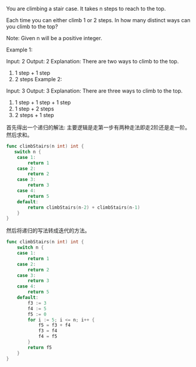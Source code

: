 You are climbing a stair case. It takes n steps to reach to the top.

Each time you can either climb 1 or 2 steps. In how many distinct ways can you climb to the top?

Note: Given n will be a positive integer.


Example 1:

Input: 2
Output:  2
Explanation:  There are two ways to climb to the top.

1. 1 step + 1 step
2. 2 steps
Example 2:

Input: 3
Output:  3
Explanation:  There are three ways to climb to the top.

1. 1 step + 1 step + 1 step
2. 1 step + 2 steps
3. 2 steps + 1 step

首先得出一个递归的解法:
主要逻辑是走第一步有两种走法即走2阶还是走一阶。然后求和。

```go
func climbStairs(n int) int {
   switch n {
	case 1:
		return 1
	case 2:
		return 2
	case 3:
		return 3
	case 4:
		return 5
	default:
		return climbStairs(n-2) + climbStairs(n-1)
	}
}
```

然后将递归的写法转成迭代的方法。

```go
func climbStairs(n int) int {
	switch n {
	case 1:
		return 1
	case 2:
		return 2
	case 3:
		return 3
	case 4:
		return 5
	default:
		f3 := 3
		f4 := 5
		f5 := 0
		for i := 5; i <= n; i++ {
			f5 = f3 + f4
			f3 = f4
			f4 = f5
		}
		return f5
	}
}

```